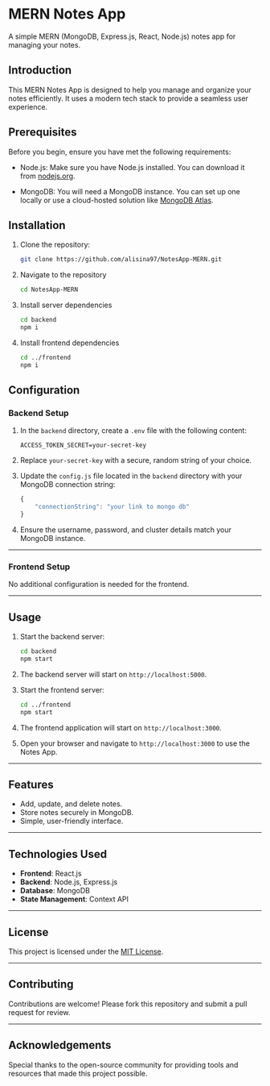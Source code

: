 # MERN Notes App

A simple MERN (MongoDB, Express.js, React, Node.js) notes app for managing your notes.

## Introduction

This MERN Notes App is designed to help you manage and organize your notes efficiently. It uses a modern tech stack to provide a seamless user experience.

## Prerequisites

Before you begin, ensure you have met the following requirements:

- Node.js: Make sure you have Node.js installed. You can download it from [nodejs.org](https://nodejs.org/).

- MongoDB: You will need a MongoDB instance. You can set up one locally or use a cloud-hosted solution like [MongoDB Atlas](https://www.mongodb.com/cloud/atlas).

## Installation

1. Clone the repository:

   ```bash
   git clone https://github.com/alisina97/NotesApp-MERN.git
   ```
2. Navigate to the repository

    ```bash
    cd NotesApp-MERN
    ```
3. Install server dependencies
    ```bash
    cd backend
    npm i
    ```
4. Install frontend dependencies
    ```bash
    cd ../frontend
    npm i
    ```
## Configuration

### Backend Setup

1. In the `backend` directory, create a `.env` file with the following content:

   ```env
   ACCESS_TOKEN_SECRET=your-secret-key
2. Replace `your-secret-key` with a secure, random string of your choice.

3. Update the `config.js` file located in the `backend` directory with your MongoDB connection string:

   ```javascript
   {
       "connectionString": "your link to mongo db"
   }
4. Ensure the username, password, and cluster details match your MongoDB instance.

---

### Frontend Setup

No additional configuration is needed for the frontend.

---

## Usage

1. Start the backend server:

   ```bash
   cd backend
   npm start
2. The backend server will start on `http://localhost:5000`.

3. Start the frontend server:

   ```bash
   cd ../frontend
   npm start
4. The frontend application will start on `http://localhost:3000`.

5. Open your browser and navigate to `http://localhost:3000` to use the Notes App.

---

## Features

- Add, update, and delete notes.
- Store notes securely in MongoDB.
- Simple, user-friendly interface.

---

## Technologies Used

- **Frontend**: React.js
- **Backend**: Node.js, Express.js
- **Database**: MongoDB
- **State Management**: Context API

---

## License

This project is licensed under the [MIT License](LICENSE).

---

## Contributing

Contributions are welcome! Please fork this repository and submit a pull request for review.

---

## Acknowledgements

Special thanks to the open-source community for providing tools and resources that made this project possible.
